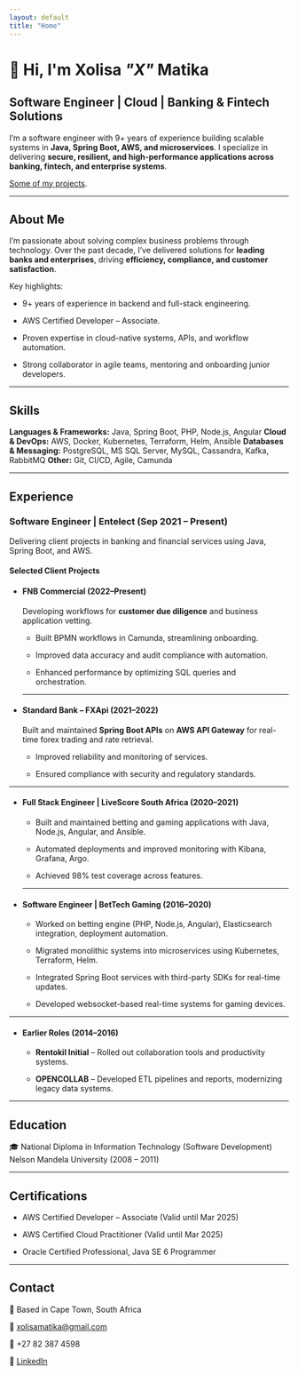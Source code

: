 ```yaml
---
layout: default
title: "Home"
---
```


# 👋 Hi, I'm Xolisa *"X"* Matika  

## Software Engineer | Cloud | Banking & Fintech Solutions

I’m a software engineer with 9+ years of experience building scalable systems in **Java, Spring Boot, AWS, and microservices**. I specialize in delivering **secure, resilient, and high-performance applications across banking, fintech, and enterprise systems**. 


[Some of my projects](./projects.html).

---


## **About Me**

I’m passionate about solving complex business problems through technology. Over the past decade, I’ve delivered solutions for **leading banks and enterprises**, driving **efficiency, compliance, and customer satisfaction**.

Key highlights:

- 9+ years of experience in backend and full-stack engineering.

- AWS Certified Developer – Associate.

- Proven expertise in cloud-native systems, APIs, and workflow automation.

- Strong collaborator in agile teams, mentoring and onboarding junior developers.

---


## **Skills**

**Languages & Frameworks:** Java, Spring Boot, PHP, Node.js, Angular
**Cloud & DevOps:** AWS, Docker, Kubernetes, Terraform, Helm, Ansible
**Databases & Messaging:** PostgreSQL, MS SQL Server, MySQL, Cassandra, Kafka, RabbitMQ
**Other:** Git, CI/CD, Agile, Camunda

---


## **Experience**
### **Software Engineer | Entelect (Sep 2021 – Present)**

Delivering client projects in banking and financial services using Java, Spring Boot, and AWS.

#### **Selected Client Projects**


- #### **FNB Commercial (2022–Present)**
    Developing workflows for **customer due diligence** and business application vetting.

    - Built BPMN workflows in Camunda, streamlining onboarding.

    - Improved data accuracy and audit compliance with automation.

    - Enhanced performance by optimizing SQL queries and orchestration.
  
  ---

- #### **Standard Bank – FXApi (2021–2022)**
    Built and maintained **Spring Boot APIs** on **AWS API Gateway** for real-time forex trading and rate retrieval.

    - Improved reliability and monitoring of services.

    - Ensured compliance with security and regulatory standards.

---


- #### **Full Stack Engineer | LiveScore South Africa (2020–2021)**

    - Built and maintained betting and gaming applications with Java, Node.js, Angular, and Ansible.

    - Automated deployments and improved monitoring with Kibana, Grafana, Argo.

    - Achieved 98% test coverage across features.
  
  ---


- #### **Software Engineer | BetTech Gaming (2016–2020)**
  - Worked on betting engine (PHP, Node.js, Angular), Elasticsearch integration, deployment automation.

  - Migrated monolithic systems into microservices using Kubernetes, Terraform, Helm.

  - Integrated Spring Boot services with third-party SDKs for real-time updates.

  - Developed websocket-based real-time systems for gaming devices.

---


- #### **Earlier Roles (2014–2016)**

    - **Rentokil Initial** – Rolled out collaboration tools and productivity systems.

    - **OPENCOLLAB** – Developed ETL pipelines and reports, modernizing legacy data systems.

---


## **Education**

🎓 National Diploma in Information Technology (Software Development)
Nelson Mandela University (2008 – 2011)

---


## **Certifications**

- AWS Certified Developer – Associate (Valid until Mar 2025)

- AWS Certified Cloud Practitioner (Valid until Mar 2025)

- Oracle Certified Professional, Java SE 6 Programmer

---


## **Contact**

📍 Based in Cape Town, South Africa

📧 [xolisamatika@gmail.com](mailto:xolisamatika@gmail.com)

📱 +27 82 387 4598

🔗 [LinkedIn](https://www.linkedin.com/in/xolisamatika)